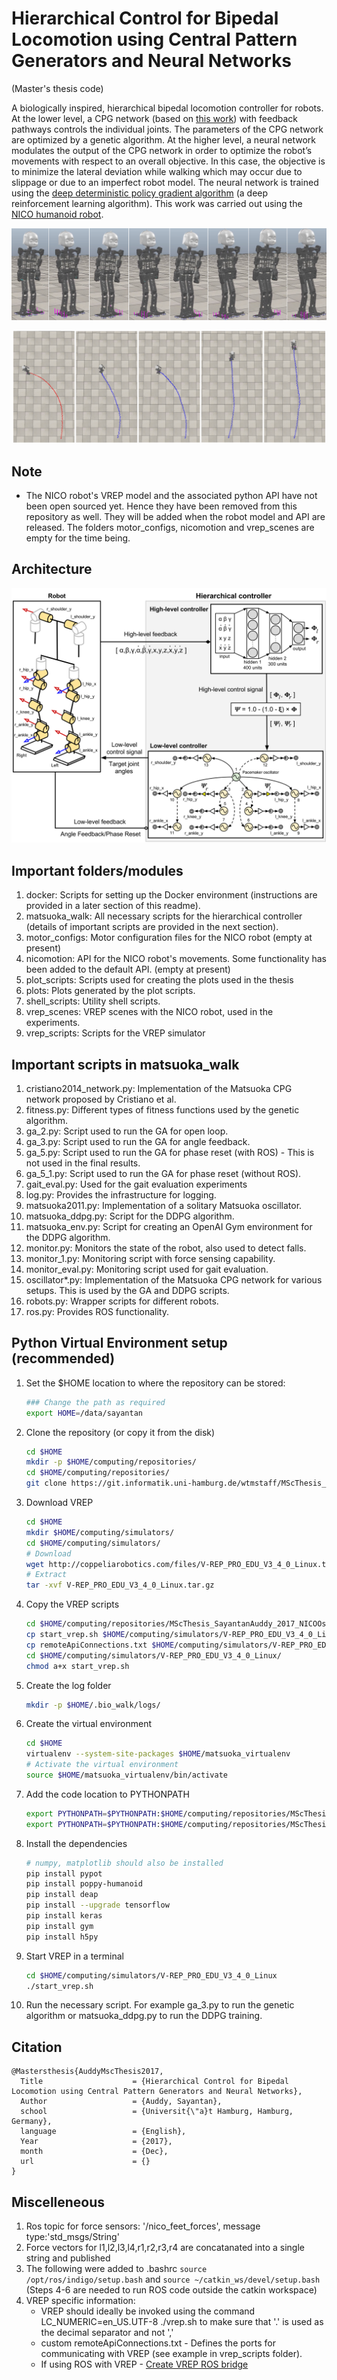 # Hierarchical Control for Bipedal Locomotion using Central Pattern Generators and Neural Networks
(Master's thesis code)

A biologically inspired, hierarchical bipedal locomotion controller for robots. At the lower level, a CPG
network (based on [this work](https://link.springer.com/chapter/10.1007/978-3-319-03413-3_39)) with feedback pathways controls the individual joints. The parameters
of the CPG network are optimized by a genetic algorithm. At the higher level, a
neural network modulates the output of the CPG network in order to optimize the
robot’s movements with respect to an overall objective. In this case, the objective
is to minimize the lateral deviation while walking which may occur due to slippage or due to an imperfect robot model. The neural network is trained
using the [deep deterministic policy gradient algorithm](https://arxiv.org/pdf/1509.02971.pdf) (a deep reinforcement learning algorithm). This work was carried out using the [NICO humanoid robot](https://www.inf.uni-hamburg.de/en/inst/ab/wtm/research/neurobotics/nico.html). 

![Walking patterns](nico_walk_8frames_wtmpc_af1_paper.png)

![Correction of deviation](WalkingPatterns_paper.png)

## Note

* The NICO robot's VREP model and the associated python API have not been open sourced yet. Hence they have been removed from this repository as well. They will be added when the robot model and API are released. The folders motor_configs, nicomotion and vrep_scenes are empty for the time being.

## Architecture

![Architecture](ArchitectureDetail_corrected.svg)

## Important folders/modules

1. docker: Scripts for setting up the Docker environment (instructions are provided in a later section of this readme).
2. matsuoka_walk: All necessary scripts for the hierarchical controller (details of important scripts are provided in the next section).
3. motor_configs: Motor configuration files for the NICO robot (empty at present)
4. nicomotion: API for the NICO robot's movements. Some functionality has been added to the default API. (empty at present)
5. plot_scripts: Scripts used for creating the plots used in the thesis
6. plots: Plots generated by the plot scripts.
7. shell_scripts: Utility shell scripts.
8. vrep_scenes: VREP scenes with the NICO robot, used in the experiments.
9. vrep_scripts: Scripts for the VREP simulator

## Important scripts in matsuoka_walk

1. cristiano2014_network.py: Implementation of the Matsuoka CPG network proposed by Cristiano et al.
2. fitness.py: Different types of fitness functions used by the genetic algorithm.
3. ga_2.py: Script used to run the GA for open loop.
4. ga_3.py: Script used to run the GA for angle feedback.
5. ga_5.py: Script used to run the GA for phase reset (with ROS) - This is not used in the final results.
6. ga_5_1.py: Script used to run the GA for phase reset (without ROS).
7. gait_eval.py: Used for the gait evaluation experiments
8. log.py: Provides the infrastructure for logging.
9. matsuoka2011.py: Implementation of a solitary Matsuoka oscillator.
10. matsuoka_ddpg.py: Script for the DDPG algorithm.
11. matsuoka_env.py: Script for creating an OpenAI Gym environment for the DDPG algorithm.
12. monitor.py: Monitors the state of the robot, also used to detect falls.
13. monitor_1.py: Monitoring script with force sensing capability.
14. monitor_eval.py: Monitoring script used for gait evaluation.
15. oscillator*.py: Implementation of the Matsuoka CPG network for various setups. This is used by the GA and DDPG scripts.
16. robots.py: Wrapper scripts for different robots.
17. ros.py: Provides ROS functionality.


## Python Virtual Environment setup (recommended)

1. Set the $HOME location to where the repository can be stored:

    ```bash
    ### Change the path as required
    export HOME=/data/sayantan
    ```

2. Clone the repository (or copy it from the disk)

    ```bash
    cd $HOME
    mkdir -p $HOME/computing/repositories/
    cd $HOME/computing/repositories/
    git clone https://git.informatik.uni-hamburg.de/wtmstaff/MScThesis_SayantanAuddy_2017_NICOOscillatorWalking.git
    ```

3. Download VREP

    ```bash
    cd $HOME
    mkdir $HOME/computing/simulators/
    cd $HOME/computing/simulators/
    # Download
    wget http://coppeliarobotics.com/files/V-REP_PRO_EDU_V3_4_0_Linux.tar.gz
    # Extract
    tar -xvf V-REP_PRO_EDU_V3_4_0_Linux.tar.gz
    ```

3. Copy the VREP scripts

    ```bash
    cd $HOME/computing/repositories/MScThesis_SayantanAuddy_2017_NICOOscillatorWalking/vrep_scripts/
    cp start_vrep.sh $HOME/computing/simulators/V-REP_PRO_EDU_V3_4_0_Linux/
    cp remoteApiConnections.txt $HOME/computing/simulators/V-REP_PRO_EDU_V3_4_0_Linux/
    cd $HOME/computing/simulators/V-REP_PRO_EDU_V3_4_0_Linux/
    chmod a+x start_vrep.sh
    ```

4. Create the log folder

    ```bash
    mkdir -p $HOME/.bio_walk/logs/
    ```

5. Create the virtual environment

    ```bash
    cd $HOME
    virtualenv --system-site-packages $HOME/matsuoka_virtualenv
    # Activate the virtual environment
    source $HOME/matsuoka_virtualenv/bin/activate
    ```

6. Add the code location to PYTHONPATH

    ```bash
    export PYTHONPATH=$PYTHONPATH:$HOME/computing/repositories/MScThesis_SayantanAuddy_2017_NICOOscillatorWalking/nicomotion
    export PYTHONPATH=$PYTHONPATH:$HOME/computing/repositories/MScThesis_SayantanAuddy_2017_NICOOscillatorWalking
    ```

7. Install the dependencies

    ```bash
    # numpy, matplotlib should also be installed
    pip install pypot
    pip install poppy-humanoid
    pip install deap
    pip install --upgrade tensorflow
    pip install keras
    pip install gym
    pip install h5py
    ```

8. Start VREP in a terminal

    ```bash
    cd $HOME/computing/simulators/V-REP_PRO_EDU_V3_4_0_Linux
    ./start_vrep.sh
    ```

9. Run the necessary script. For example ga_3.py to run the genetic algorithm or matsuoka_ddpg.py to run the DDPG training.

## Citation

    @Mastersthesis{AuddyMscThesis2017,
      Title                    = {Hierarchical Control for Bipedal Locomotion using Central Pattern Generators and Neural Networks},
      Author                   = {Auddy, Sayantan},
      school                   = {Universit{\"a}t Hamburg, Hamburg, Germany},
      language                 = {English},
      Year                     = {2017},
      month                    = {Dec},
      url                      = {}
    }

## Miscelleneous
1. Ros topic for force sensors: '/nico_feet_forces', message type:'std_msgs/String'
2. Force vectors for l1,l2,l3,l4,r1,r2,r3,r4 are concatanated into a single string and published
3. The following were added to .bashrc `source /opt/ros/indigo/setup.bash` and `source ~/catkin_ws/devel/setup.bash`
(Steps 4-6 are needed to run ROS code outside the catkin workspace)
4. VREP specific information:
    * VREP should ideally be invoked using the command LC_NUMERIC=en_US.UTF-8 ./vrep.sh to make sure that '.' is used as the decimal separator and not ','
    * custom remoteApiConnections.txt - Defines the ports for communicating with VREP (see example in vrep_scripts folder).
    * If using ROS with VREP - [Create VREP ROS bridge](http://www.coppeliarobotics.com/helpFiles/en/rosTutorialIndigo.htm)
    

